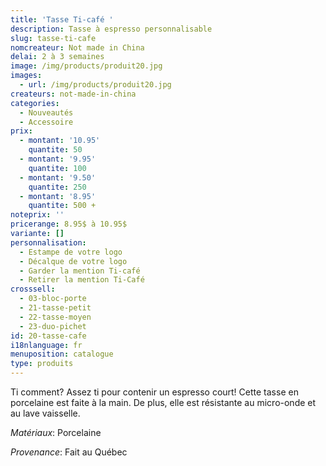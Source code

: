 ```yaml
---
title: 'Tasse Ti-café '
description: Tasse à espresso personnalisable
slug: tasse-ti-cafe
nomcreateur: Not made in China
delai: 2 à 3 semaines
image: /img/products/produit20.jpg
images:
  - url: /img/products/produit20.jpg
createurs: not-made-in-china
categories:
  - Nouveautés
  - Accessoire
prix:
  - montant: '10.95'
    quantite: 50
  - montant: '9.95'
    quantite: 100
  - montant: '9.50'
    quantite: 250
  - montant: '8.95'
    quantite: 500 +
noteprix: ''
pricerange: 8.95$ à 10.95$
variante: []
personnalisation:
  - Estampe de votre logo
  - Décalque de votre logo
  - Garder la mention Ti-café
  - Retirer la mention Ti-Café
crosssell:
  - 03-bloc-porte
  - 21-tasse-petit
  - 22-tasse-moyen
  - 23-duo-pichet
id: 20-tasse-cafe
i18nlanguage: fr
menuposition: catalogue
type: produits
---
```

Ti comment? Assez ti pour contenir un espresso court! Cette tasse en porcelaine est faite à la main. De plus, elle est résistante au micro-onde et au lave vaisselle.

_Matériaux_: Porcelaine

*Provenance*: Fait au Québec


